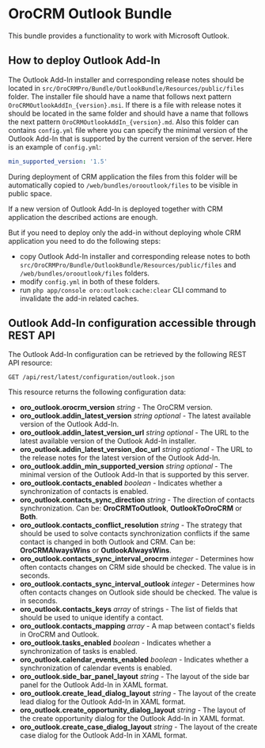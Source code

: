 OroCRM Outlook Bundle
=====================

This bundle provides a functionality to work with Microsoft Outlook.

How to deploy Outlook Add-In
----------------------------

The Outlook Add-In installer and corresponding release notes should be located in `src/OroCRMPro/Bundle/OutlookBundle/Resources/public/files` folder. The installer file should have a name that follows next pattern `OroCRMOutlookAddIn_{version}.msi`. If there is a file with release notes it should be located in the same folder and should have a name that follows the next pattern `OroCRMOutlookAddIn_{version}.md`. Also this folder can contains `config.yml` file where you can specify the minimal version of the Outlook Add-In that is supported by the current version of the server. Here is an example of `config.yml`:

```yaml
min_supported_version: '1.5'
``` 

During deployment of CRM application the files from this folder will be automatically copied to `/web/bundles/orooutlook/files` to be visible in public space.

If a new version of Outlook Add-In is deployed together with CRM application the described actions are enough.

But if you need to deploy only the add-in without deploying whole CRM application you need to do the following steps:
- copy Outlook Add-In installer and corresponding release notes to both `src/OroCRMPro/Bundle/OutlookBundle/Resources/public/files` and `/web/bundles/orooutlook/files` folders.
- modify `config.yml` in both of these folders.
- run `php app/console oro:outlook:cache:clear` CLI command to invalidate the add-in related caches.

Outlook Add-In configuration accessible through REST API
--------------------------------------------------------

The Outlook Add-In configuration can be retrieved by the following REST API resource:

```
GET /api/rest/latest/configuration/outlook.json
```

This resource returns the following configuration data:

- **oro_outlook.orocrm_version** *string* - The OroCRM version.
- **oro_outlook.addin_latest_version** *string* *optional* - The latest available version of the Outlook Add-In.
- **oro_outlook.addin_latest_version_url** *string* *optional* - The URL to the latest available version of the Outlook Add-In installer.
- **oro_outlook.addin_latest_version_doc_url** *string* *optional* - The URL to the release notes for the latest version of the Outlook Add-In.
- **oro_outlook.addin_min_supported_version** *string* *optional* - The minimal version of the Outlook Add-In that is supported by this server.
- **oro_outlook.contacts_enabled** *boolean* - Indicates whether a synchronization of contacts is enabled.
- **oro_outlook.contacts_sync_direction** *string* - The direction of contacts synchronization. Can be: **OroCRMToOutlook**, **OutlookToOroCRM** or **Both**.
- **oro_outlook.contacts_conflict_resolution** *string* - The strategy that should be used to solve contacts synchronization conflicts if the same contact is changed in both Outlook and CRM. Can be: **OroCRMAlwaysWins** or **OutlookAlwaysWins**.
- **oro_outlook.contacts_sync_interval_orocrm** *integer* - Determines how often contacts changes on CRM side should be checked. The value is in seconds.
- **oro_outlook.contacts_sync_interval_outlook** *integer* - Determines how often contacts changes on Outlook side should be checked. The value is in seconds.
- **oro_outlook.contacts_keys** *array* of strings - The list of fields that should be used to unique identify a contact.
- **oro_outlook.contacts_mapping** *array* - A map between contact's fields in OroCRM and Outlook. 
- **oro_outlook.tasks_enabled** *boolean* - Indicates whether a synchronization of tasks is enabled.
- **oro_outlook.calendar_events_enabled** *boolean* - Indicates whether a synchronization of calendar events is enabled.
- **oro_outlook.side_bar_panel_layout** *string* - The layout of the side bar panel for the Outlook Add-In in XAML format.
- **oro_outlook.create_lead_dialog_layout** *string* - The layout of the create lead dialog for the Outlook Add-In in XAML format.
- **oro_outlook.create_opportunity_dialog_layout** *string* - The layout of the create opportunity dialog for the Outlook Add-In in XAML format.
- **oro_outlook.create_case_dialog_layout** *string* - The layout of the create case dialog for the Outlook Add-In in XAML format.
